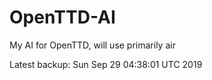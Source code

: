 # OpenTTD-AI
My AI for OpenTTD, will use primarily air

Latest backup: Sun Sep 29 04:38:01 UTC 2019
